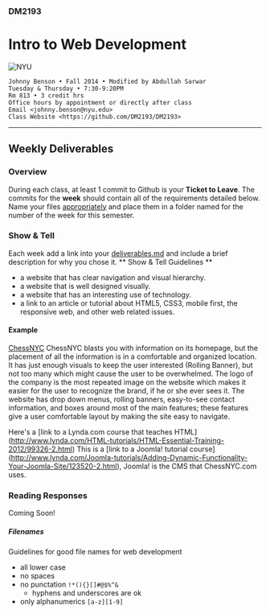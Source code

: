 ### DM2193

# Intro to Web Development

![NYU](http://j-hnnybens-n.com/capture/imami.png)

    Johnny Benson • Fall 2014 • Modified by Abdullah Sarwar 
    Tuesday & Thursday • 7:30-9:20PM
    Rm 813 • 3 credit hrs
    Office hours by appointment or directly after class
    Email <johnny.benson@nyu.edu>
    Class Website <https://github.com/DM2193/DM2193>

---

## Weekly Deliverables

### Overview
During each class, at least 1 commit to Github is your **Ticket to Leave**. 
The commits for the **week** should contain all of the requirements detailed below. 
Name your files [appropriately](#filenames) and place them in a folder named for the number of the week for this semester.

### Show & Tell
Each week add a link into your [deliverables.md](./deliverables.md) and include a brief description for why you chose it.
** Show & Tell Guidelines **
* a website that has clear navigation and visual hierarchy.
* a website that is well designed visually.
* a website that has an interesting use of technology.
* a link to an article or tutorial about HTML5, CSS3, mobile first, the responsive web, and other web related issues.

#### Example
[ChessNYC](http://chessnyc.com/)
ChessNYC blasts you with information on its homepage, but the placement of all the information is in a comfortable and organized location. 
It has just enough visuals to keep the user interested (Rolling Banner), but not too many which might cause the user to be overwhelmed. 
The logo of the company is the most repeated image on the website which makes it easier for the user to recognize the brand, if he or she ever sees it.
The website has drop down menus, rolling banners, easy-to-see contact information, and boxes around most of the main features; these features give a user comfortable layout by making the site easy to navigate. 

Here's a [link to a Lynda.com course that teaches HTML] (http://www.lynda.com/HTML-tutorials/HTML-Essential-Training-2012/99326-2.html)
This is a [link to a Joomla! tutorial course] (http://www.lynda.com/Joomla-tutorials/Adding-Dynamic-Functionality-Your-Joomla-Site/123520-2.html), Joomla! is the CMS that ChessNYC.com uses. 

### Reading Responses
Coming Soon! 

##### <a name="filenames"></a>Filenames
Guidelines for good file names for web development
* all lower case
* no spaces
* no punctation `!*(){}[]#@$%^&`
  * hyphens and underscores are ok
* only alphanumerics `[a-z][1-9]`
